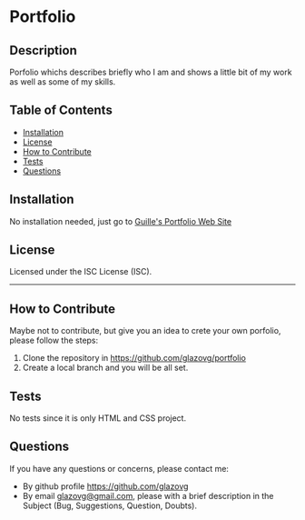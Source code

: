 # Portfolio
## Description
Porfolio whichs describes briefly who I am and shows a little bit of my work as well as some of my skills.
    
## Table of Contents
        
- [Installation](#installation)
- [License](#license)
- [How to Contribute](#how-to-contribute)
- [Tests](#tests)
- [Questions](#questions)

<a name="installation"></a>
## Installation
No installation needed, just go to [Guille's Portfolio Web Site](https://glazovg.github.io/portfolio)

<a name="license"></a>
## License
Licensed under the ISC License (ISC).
    
---    
<a name="how-to-contribute"></a>
## How to Contribute
Maybe not to contribute, but give you an idea to crete your own porfolio, please follow the steps:
1. Clone the repository in https://github.com/glazovg/portfolio
2. Create a local branch and you will be all set.

<a name="tests"></a>
## Tests
No tests since it is only HTML and CSS project.

<a name="questions"></a>
## Questions
If you have any questions or concerns, please contact me:

- By github profile https://github.com/glazovg
- By email glazovg@gmail.com, please with a brief description in the Subject (Bug, Suggestions, Question, Doubts).
